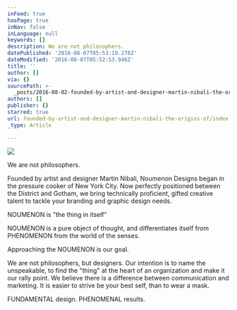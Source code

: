 ```yaml
---
inFeed: true
hasPage: true
inNav: false
inLanguage: null
keywords: []
description: We are not philosophers.
datePublished: '2016-08-07T05:53:19.278Z'
dateModified: '2016-08-07T05:52:53.946Z'
title: ''
author: []
via: {}
sourcePath: >-
  _posts/2016-08-02-founded-by-artist-and-designer-martin-nibali-the-origins-of.md
authors: []
publisher: {}
starred: true
url: founded-by-artist-and-designer-martin-nibali-the-origins-of/index.html
_type: Article

---
```

![](https://the-grid-user-content.s3-us-west-2.amazonaws.com/3a92e73f-4ab9-4fd3-8fa0-ec6ecde909a9.jpg)

We are not philosophers.

Founded by artist and designer Martin Nibali, Noumenon Designs began in the pressure cooker of New York City. Now perfectly positioned between the District and Gotham, we bring technically proficient, gifted creative talent to tackle your branding and graphic design needs. 

NOUMENON is "the thing in itself" 

NOUMENON is a pure object of thought, and differentiates itself from PHENOMENON from the world of the senses. 

Approaching the NOUMENON is our goal. 

We are not philosophers, but designers. Our intention is to name the unspeakable, to find the "thing" at the heart of an organization and make it our rally point. We believe there is a difference between communication and marketing. It is easier to strive be your best self, than to wear a mask.

FUNDAMENTAL design. PHENOMENAL results.